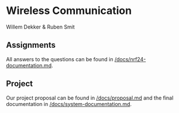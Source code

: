 # Wireless Communication
Willem Dekker & Ruben Smit

## Assignments
All answers to the questions can be found in [/docs/nrf24-documentation.md](/docs/nrf24-documentation.md).

## Project
Our project proposal can be found in [/docs/proposal.md](/docs/proposal.md) and the final documentation in [/docs/system-documentation.md](/docs/system-documentation.md).